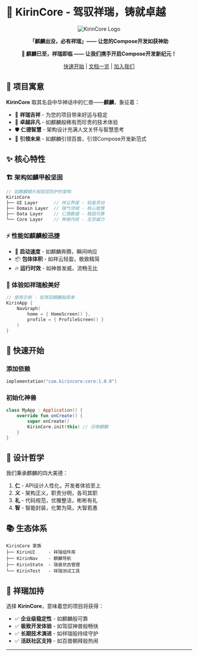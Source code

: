 # 🦏 KirinCore - 驾驭祥瑞，铸就卓越

<div align="center">

![KirinCore Logo](https://img.shields.io/badge/KirinCore-瑞兽临世-blue?style=for-the-badge&logo=android)

**「麒麟出没，必有祥瑞」—— 让您的Compose开发如获神助**

</div>

<div align="center">

**🦏 麒麟已至，祥瑞即临 —— 让我们携手开启Compose开发新纪元！**

[快速开始](#快速开始) | [文档一览](docs/) | [加入我们](CONTRIBUTING.md)

</div>

## 🎯 项目寓意

**KirinCore** 取其名自中华神话中的仁兽——**麒麟**，象征着：

- 🦄 **祥瑞吉祥** - 为您的项目带来好运与稳定
- 🚀 **卓越非凡** - 如麒麟般稀有而珍贵的技术体验  
- 🛡️ **仁德智慧** - 架构设计充满人文关怀与智慧思考
- 🌟 **引领未来** - 如麒麟引领百兽，引领Compose开发新范式

## ✨ 核心特性

### 🏗️ 架构如麟甲般坚固
```kotlin
// 如麒麟鳞片般层层防护的架构
KirinCore
├── UI Layer      // 祥云界面 - 轻盈灵动
├── Domain Layer  // 瑞气领域 - 核心智慧
├── Data Layer    // 仁德数据 - 稳固可靠
└── Core Layer    // 神兽内核 - 无穷威力
```

### ⚡ 性能如麒麟般迅捷
- 🎯 **启动速度** - 如麒麟奔腾，瞬间响应
- 📦 **包体体积** - 如祥云轻盈，极致精简
- 🔥 **运行时效** - 如神兽发威，流畅无比

### 🎨 体验如祥瑞般美好
```kotlin
// 使用示例 - 如驾驭麒麟般简单
KirinApp {
    NavGraph(
        home = { HomeScreen() },
        profile = { ProfileScreen() }
    )
}
```

## 🚀 快速开始

### 添加依赖
```kotlin
implementation("com.kirincore:core:1.0.0")
```

### 初始化神兽
```kotlin
class MyApp : Application() {
    override fun onCreate() {
        super.onCreate()
        KirinCore.init(this) // 召唤麒麟
    }
}
```

## 🌟 设计哲学

我们秉承麒麟的四大美德：

1. **仁** - API设计人性化，开发者体验至上
2. **义** - 架构正义，职责分明，各司其职
3. **礼** - 代码规范，优雅整洁，彬彬有礼
4. **智** - 智能封装，化繁为简，大智若愚

## 📚 生态体系

```
KirinCore 家族
├── KirinUI     - 祥瑞组件库
├── KirinNav    - 麒麟导航
├── KirinState  - 瑞兽状态管理
└── KirinTest   - 祥瑞测试工具
```

## 🎉 祥瑞加持

选择 **KirinCore**，意味着您的项目将获得：

- ✅ **企业级稳定性** - 如麒麟般可靠
- ✅ **极致开发体验** - 如驾驭神兽般畅快
- ✅ **长期技术演进** - 如祥瑞般持续守护
- ✅ **活跃社区支持** - 如百兽朝拜般热闹

---

